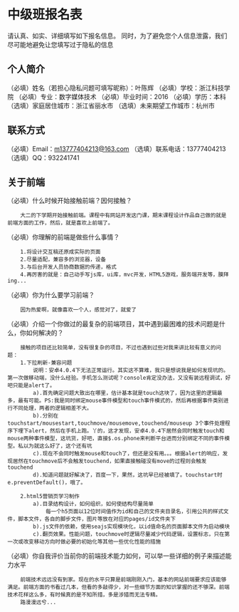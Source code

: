 # 中级班报名表

请认真、如实、详细填写如下报名信息。
同时，为了避免您个人信息泄露，我们尽可能地避免让您填写过于隐私的信息

## 个人简介

（必填）姓名（若担心隐私问题可填写昵称）：叶陈辉
（必填）学校：浙江科技学院
（必填）专业：数字媒体技术
（必填）毕业时间：2016
（必填）学历：本科
（选填）家庭居住城市：浙江省丽水市
（选填）未来期望工作城市：杭州市

## 联系方式

（必填）Email：m13777404213@163.com
（选填）联系电话：13777404213
（选填）QQ：932241741

## 关于前端

（必填）什么时候开始接触前端？因何接触？

		大二的下学期开始接触前端。课程中有网站开发这门课，期末课程设计作品自己做的就是前端方面的工作，然后，就是喜欢上前端了。

（必填）你理解的前端是做些什么事情？

		1.将设计交互稿还原成实际的页面
		2.尽量适配，兼容多的浏览器，设备
		3.与后台开发人员协商数据的传递，格式
		4.再厉害的就是：自己动手写js库，ui库，mvc开发，HTML5游戏，服务端开发等，膜拜ing...

（必填）你为什么要学习前端？

		因为热爱啊，就像喜欢一个人，感觉对了，就爱了

（必填）介绍一个你做过的最复杂的前端项目，其中遇到最困难的技术问题是什么，你如何解决的？

		接触的项目还比较简单，没有很复杂的项目，不过也遇到过些对我来讲比较有意义的问题：
		1.下拉刷新-兼容问题
			说明：安卓4.0.4下无法正常运行。其实这不算难，我只是想说我是如何发现坑的。第一次做移动端，没什么经验。手机怎么测试呢？console肯定没办法，又没有装远程调试，好吧只能是alert了。
			a).首先确定问题大致出在哪里，估计基本就是touch这块了，因为这里的逻辑最多，最有可能。PS:我是同时绑定mouse事件模型和touch事件模式的，然后再根据事件类别进行不同处理，两者的逻辑相差不大。
			b).分别在touchstart/mousestart,touchmove/mousemove,touchend/mouseup 3个事件处理程序下埋下alert，然后在手机上跑。丫的，这才发现，安卓4.0.4下居然会同时触发touch和mouse两种事件模型，这坑货，好吧，直接$.os.phone来判断平台进而分别绑定不同的事件模型。私以为就这么好了，这个还有坑
			c).现在不会同时触发mouse和touch了，但还是没有用。。。根据alert的响应，发现居然在touchmove后不会触发touchend，如果直接触碰没有move的过程则会触发touchend
			d).知道问题就好解决了，百度一下，果然，这坑早已经被填了。touchstart时e.preventDefault()，哦了。

		2.html5营销页学习制作
			a).目录结构设计，如何组织，如何使结构尽量简单
				每一个h5页面以12位时间值作为id和自己的文件夹目录名，引用公共的样式文件，脚本文件，各自的脚步文件，图片等放在对应的pages/id文件夹下
			b).js文件的依赖，使用seajs实现模块化，以id值命名的页面脚本文件为启动模块
			c).翻页效果。性能问题，touchmove时逻辑尽量减少代码逻辑，设置标志，只在第一次或改变移动方向时做必要的初始化等其他一些优化性能的措施

（必填）你自我评价当前你的前端技术能力如何，可以举一些详细的例子来描述能力水平

		前端技术远远没有到家。现在的水平只算是前端刚刚入门，基本的网站前端要求应该能够满足。前端方面的书看过几本，但看的多敲得少，对一些细节方面的知识掌握的还不够深。前端技术花样这么多，有时候真的是不知所措，多是涉猎而无法专精。
		路漫漫远兮...


